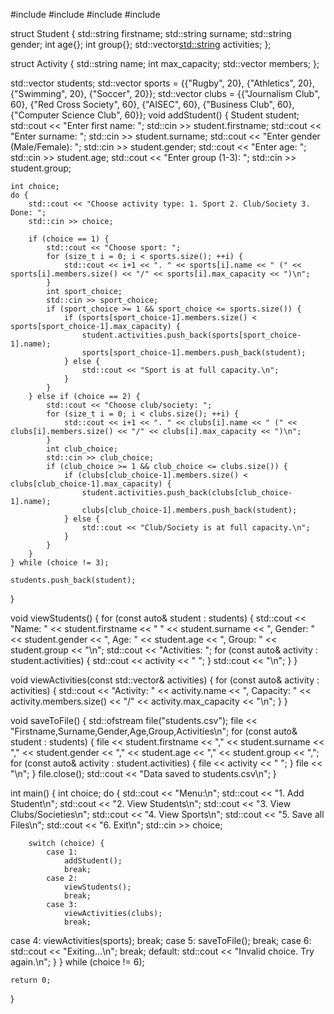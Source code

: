 #include <iostream>
#include <vector>
#include <string>
#include <fstream>

struct Student {
    std::string firstname;
    std::string surname;
    std::string gender;
    int age{};
    int group{};
    std::vector<std::string> activities;
};

struct Activity {
    std::string name;
    int max_capacity;
    std::vector<Student> members;
};

std::vector<Student> students;
std::vector<Activity> sports = {{"Rugby", 20}, {"Athletics", 20}, {"Swimming", 20}, {"Soccer", 20}};
std::vector<Activity> clubs = {{"Journalism Club", 60}, {"Red Cross Society", 60}, {"AISEC", 60}, {"Business Club", 60}, {"Computer Science Club", 60}};
void addStudent() {
    Student student;
    std::cout << "Enter first name: ";
    std::cin >> student.firstname;
    std::cout << "Enter surname: ";
    std::cin >> student.surname;
    std::cout << "Enter gender (Male/Female): ";
    std::cin >> student.gender;
    std::cout << "Enter age: ";
    std::cin >> student.age;
    std::cout << "Enter group (1-3): ";
    std::cin >> student.group;

    int choice;
    do {
        std::cout << "Choose activity type: 1. Sport 2. Club/Society 3. Done: ";
        std::cin >> choice;

        if (choice == 1) {
            std::cout << "Choose sport: ";
            for (size_t i = 0; i < sports.size(); ++i) {
                std::cout << i+1 << ". " << sports[i].name << " (" << sports[i].members.size() << "/" << sports[i].max_capacity << ")\n";
            }
            int sport_choice;
            std::cin >> sport_choice;
            if (sport_choice >= 1 && sport_choice <= sports.size()) {
                if (sports[sport_choice-1].members.size() < sports[sport_choice-1].max_capacity) {
                    student.activities.push_back(sports[sport_choice-1].name);
                    sports[sport_choice-1].members.push_back(student);
                } else {
                    std::cout << "Sport is at full capacity.\n";
                }
            }
        } else if (choice == 2) {
            std::cout << "Choose club/society: ";
            for (size_t i = 0; i < clubs.size(); ++i) {
                std::cout << i+1 << ". " << clubs[i].name << " (" << clubs[i].members.size() << "/" << clubs[i].max_capacity << ")\n";
            }
            int club_choice;
            std::cin >> club_choice;
            if (club_choice >= 1 && club_choice <= clubs.size()) {
                if (clubs[club_choice-1].members.size() < clubs[club_choice-1].max_capacity) {
                    student.activities.push_back(clubs[club_choice-1].name);
                    clubs[club_choice-1].members.push_back(student);
                } else {
                    std::cout << "Club/Society is at full capacity.\n";
                }
            }
        }
    } while (choice != 3);

    students.push_back(student);
}
    

void viewStudents() {
    for (const auto& student : students) {
        std::cout << "Name: " << student.firstname << " " << student.surname << ", Gender: " << student.gender << ", Age: " << student.age << ", Group: " << student.group << "\n";
        std::cout << "Activities: ";
        for (const auto& activity : student.activities) {
            std::cout << activity << " ";
        }
        std::cout << "\n";
    }
}

void viewActivities(const std::vector<Activity>& activities) {
    for (const auto& activity : activities) {
        std::cout << "Activity: " << activity.name << ", Capacity: " << activity.members.size() << "/" << activity.max_capacity << "\n";
    }
}

void saveToFile() {
    std::ofstream file("students.csv");
    file << "Firstname,Surname,Gender,Age,Group,Activities\n";
    for (const auto& student : students) {
        file << student.firstname << "," << student.surname << "," << student.gender << "," << student.age << "," << student.group << ",";
        for (const auto& activity : student.activities) {
            file << activity << " ";
        }
        file << "\n";
    }
    file.close();
    std::cout << "Data saved to students.csv\n";
}

int main() {
    int choice;
    do {
        std::cout << "Menu:\n";
        std::cout << "1. Add Student\n";
        std::cout << "2. View Students\n";
        std::cout << "3. View Clubs/Societies\n";
        std::cout << "4. View Sports\n";
        std::cout << "5. Save all Files\n";
        std::cout << "6. Exit\n";
        std::cin >> choice;

        switch (choice) {
            case 1:
                addStudent();
                break;
            case 2:
                viewStudents();
                break;
            case 3:
                viewActivities(clubs);
                break;
 case 4:
                viewActivities(sports);
                break;
            case 5:
                saveToFile();
                break;
            case 6:
                std::cout << "Exiting...\n";
                break;
            default:
                std::cout << "Invalid choice. Try again.\n";
        }
    } while (choice != 6);

    return 0;
}      
            
